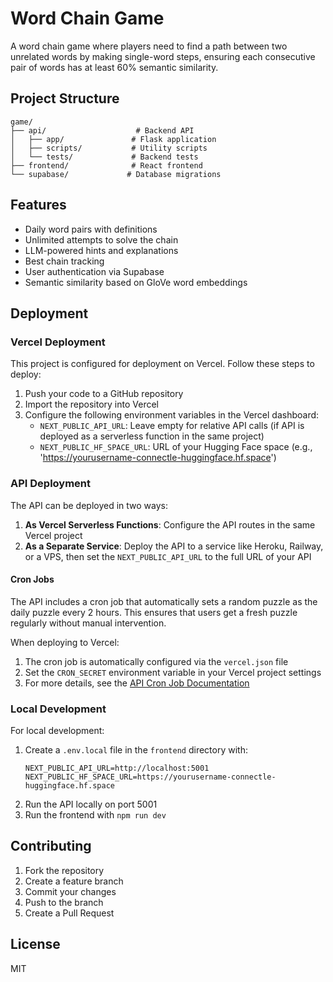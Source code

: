 # Word Chain Game

A word chain game where players need to find a path between two unrelated words by making single-word steps, ensuring each consecutive pair of words has at least 60% semantic similarity.

## Project Structure

```
game/
├── api/                    # Backend API
│   ├── app/               # Flask application
│   ├── scripts/           # Utility scripts
│   └── tests/             # Backend tests
├── frontend/              # React frontend
└── supabase/             # Database migrations
```

## Features

- Daily word pairs with definitions
- Unlimited attempts to solve the chain
- LLM-powered hints and explanations
- Best chain tracking
- User authentication via Supabase
- Semantic similarity based on GloVe word embeddings

## Deployment

### Vercel Deployment

This project is configured for deployment on Vercel. Follow these steps to deploy:

1. Push your code to a GitHub repository
2. Import the repository into Vercel
3. Configure the following environment variables in the Vercel dashboard:
   - `NEXT_PUBLIC_API_URL`: Leave empty for relative API calls (if API is deployed as a serverless function in the same project)
   - `NEXT_PUBLIC_HF_SPACE_URL`: URL of your Hugging Face space (e.g., 'https://yourusername-connectle-huggingface.hf.space')

### API Deployment

The API can be deployed in two ways:

1. **As Vercel Serverless Functions**: Configure the API routes in the same Vercel project
2. **As a Separate Service**: Deploy the API to a service like Heroku, Railway, or a VPS, then set the `NEXT_PUBLIC_API_URL` to the full URL of your API

#### Cron Jobs

The API includes a cron job that automatically sets a random puzzle as the daily puzzle every 2 hours. This ensures that users get a fresh puzzle regularly without manual intervention.

When deploying to Vercel:
1. The cron job is automatically configured via the `vercel.json` file
2. Set the `CRON_SECRET` environment variable in your Vercel project settings
3. For more details, see the [API Cron Job Documentation](api/README_CRON.md)

### Local Development

For local development:

1. Create a `.env.local` file in the `frontend` directory with:
   ```
   NEXT_PUBLIC_API_URL=http://localhost:5001
   NEXT_PUBLIC_HF_SPACE_URL=https://yourusername-connectle-huggingface.hf.space
   ```
2. Run the API locally on port 5001
3. Run the frontend with `npm run dev`

## Contributing

1. Fork the repository
2. Create a feature branch
3. Commit your changes
4. Push to the branch
5. Create a Pull Request

## License

MIT
